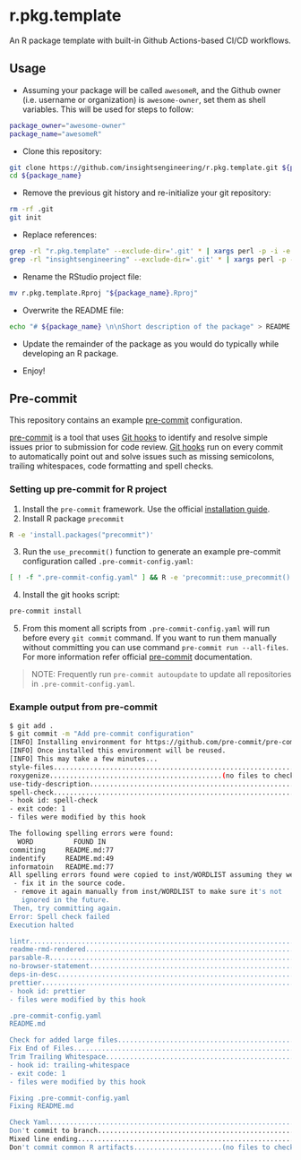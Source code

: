 # r.pkg.template

[pre-commit]: https://pre-commit.com
[pre-commit installation]: https://pre-commit.com/#installation
[git hooks]: https://git-scm.com/book/en/v2/Customizing-Git-Git-Hooks

An R package template with built-in Github Actions-based CI/CD workflows.

## Usage

- Assuming your package will be called `awesomeR`, and the Github owner (i.e. username or organization) is `awesome-owner`, set them as shell variables. This will be used for steps to follow:

```bash
package_owner="awesome-owner"
package_name="awesomeR"
```

- Clone this repository:

```bash
git clone https://github.com/insightsengineering/r.pkg.template.git ${package_name}
cd ${package_name}
```

- Remove the previous git history and re-initialize your git repository:

```bash
rm -rf .git
git init
```

- Replace references:

```bash
grep -rl "r.pkg.template" --exclude-dir='.git' * | xargs perl -p -i -e "s/r.pkg.template/${package_name}/g"
grep -rl "insightsengineering" --exclude-dir='.git' * | xargs perl -p -i -e "s/insightsengineering/${package_owner}/g"
```

- Rename the RStudio project file:

```bash
mv r.pkg.template.Rproj "${package_name}.Rproj"
```

- Overwrite the README file:

```bash
echo "# ${package_name} \n\nShort description of the package" > README.md
```

- Update the remainder of the package as you would do typically while developing an R package.

- Enjoy!

## Pre-commit

This repository contains an example [pre-commit] configuration.

[pre-commit] is a tool that uses [Git hooks] to identify and resolve simple issues prior to submission for code review.
[Git hooks] run on every commit to automatically point out and solve issues such as missing semicolons, trailing whitespaces,
code formatting and spell checks.

### Setting up pre-commit for R project

1. Install the `pre-commit` framework. Use the official [installation guide][pre-commit installation].
2. Install R package `precommit`

```sh
R -e 'install.packages("precommit")'
```

3. Run the `use_precommit()` function to generate an example pre-commit configuration called `.pre-commit-config.yaml`:

```sh
[ ! -f ".pre-commit-config.yaml" ] && R -e 'precommit::use_precommit()'
```

4. Install the git hooks script:

```sh
pre-commit install
```

5. From this moment all scripts from `.pre-commit-config.yaml` will run before every `git commit`
   command. If you want to run them manually without committing you can use command
   `pre-commit run --all-files`. For more information refer official [pre-commit] documentation.

> NOTE:
> Frequently run `pre-commit autoupdate` to update all repositories
> in `.pre-commit-config.yaml`.

### Example output from pre-commit

```sh
$ git add .
$ git commit -m "Add pre-commit configuration"
[INFO] Installing environment for https://github.com/pre-commit/pre-commit-hooks.
[INFO] Once installed this environment will be reused.
[INFO] This may take a few minutes...
style-files..............................................................Passed
roxygenize...........................................(no files to check)Skipped
use-tidy-description.....................................................Passed
spell-check..............................................................Failed
- hook id: spell-check
- exit code: 1
- files were modified by this hook

The following spelling errors were found:
  WORD          FOUND IN
commiting     README.md:77
indentify     README.md:49
informatoin   README.md:77
All spelling errors found were copied to inst/WORDLIST assuming they were not spelling errors and will be ignored in the future. Please  review the above list and for each word that is an actual typo:
 - fix it in the source code.
 - remove it again manually from inst/WORDLIST to make sure it's not
   ignored in the future.
 Then, try committing again.
Error: Spell check failed
Execution halted

lintr....................................................................Passed
readme-rmd-rendered......................................................Passed
parsable-R...............................................................Passed
no-browser-statement.....................................................Passed
deps-in-desc.............................................................Passed
prettier.................................................................Failed
- hook id: prettier
- files were modified by this hook

.pre-commit-config.yaml
README.md

Check for added large files..............................................Passed
Fix End of Files.........................................................Passed
Trim Trailing Whitespace.................................................Failed
- hook id: trailing-whitespace
- exit code: 1
- files were modified by this hook

Fixing .pre-commit-config.yaml
Fixing README.md

Check Yaml...............................................................Passed
Don't commit to branch...................................................Passed
Mixed line ending........................................................Passed
Don't commit common R artifacts......................(no files to check)Skipped

```
